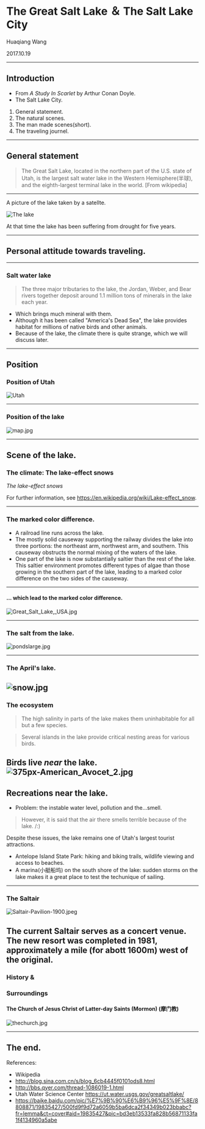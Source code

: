 # The Great Salt Lake ＆ The Salt Lake City

Huaqiang Wang

2017.10.19


---

## Introduction

* From *A Study In Scarlet* by Arthur Conan Doyle.
* The Salt Lake City.
<!-- Latter for more detailed informations about the city. -->
1. General statement.
1. The natural scenes.
1. The man made scenes(short).
1. The traveling journel.
---

## General statement

>The Great Salt Lake, located in the northern part of the U.S. state of Utah, is the largest salt water lake in the Western Hemisphere(半球), and the eighth-largest terminal lake in the world. [From wikipedia]

---
A picture of the lake taken by a satellte.

![The lake](Great_Salt_Lake_ISS_2003.jpg)

At that time the lake has been suffering from drought for five years.

---

## Personal attitude towards traveling.


---

### Salt water lake

 >The three major tributaries to the lake, the Jordan, Weber, and Bear rivers together deposit around 1.1 million tons of minerals in the lake each year.

* Which brings much mineral with them.
* Although it has been called "America's Dead Sea", the lake provides habitat for millions of native birds and other animals.
* Because of the lake, the climate there is quite strange, which we will discuss later.

---

## Position

### Position of Utah

![Utah](utah.jpg)

---
### Position of the lake

![map.jpg](map.jpg)

---
## Scene of the lake.
### The climate: The lake-effect snows

<!-- 该湖位于内陆，无法流出，只能靠蒸发。所以该湖的盐度非常高，甚至高于了海水。由于大盐湖湖水较浅，又很温暖，导致大湖效应（在大盐湖也称作大盐湖效应）常常会在晚秋出现并且一直持续到春季。 -->

*The lake-effect snows*

<!-- 大湖效应指的是冷空气遇到大面积未结冰的水面（通常是湖泊）从中得到水蒸汽和热能，然后在向风的湖岸形成降水的现象，通常是以雪的形式出现。这情形以在美国东北部的五大湖岸的降雪最为著名。类似的情形在大盐湖也有发生，称为大盐湖效应。 -->

For further information, see <https://en.wikipedia.org/wiki/Lake-effect_snow>.


---
### The marked color difference.

<!-- A railroad line – the Lucin Cutoff – runs across the lake, crossing the southern end of Promontory Peninsula. The mostly solid causeway supporting the railway divides the lake into three portions: the northeast arm, northwest arm, and southern. This causeway obstructs the normal mixing of the waters of the lake because there are only three 100-foot (30 m) breaches. Because no rivers, except a few minor streams, flow directly into the northwest arm, Gunnison Bay, it is now substantially saltier than the rest of the lake. This saltier environment promotes different types of algae than those growing in the southern part of the lake, leading to a marked color difference on the two sides of the causeway.  -->

 * A railroad line  runs across the lake.
 * The mostly solid causeway supporting the railway divides the lake into three portions: the northeast arm, northwest arm, and southern. This causeway obstructs the normal mixing of the waters of the lake.
 * One part of the lake is now substantially saltier than the rest of the lake. This saltier environment promotes different types of algae than those growing in the southern part of the lake, leading to a marked color difference on the two sides of the causeway.
---
#### ... which lead to the marked color difference.

![Great_Salt_Lake,_USA.jpg](Great_Salt_Lake,_USA.jpg)

---
### The salt from the lake.
![pondslarge.jpg](pondslarge.jpg)
<!-- The salts of the lake are primarily sodium chloride (common salt), although small amounts of other elements and salts are also present, including magnesium, potassium, sulfate, and carbonate. There are about 4.5 to 4.9 billion tons of salt in the lake, and about 2.2 million tons of salt enter the lake annually from surface- and ground-water flow. The salt industries extract about 2.5 million tons of sodium chloride and other salts and elements from the lake annually. -->
---
### The April's lake.
![snow.jpg](snow.jpg)
---
### The ecosystem
>The high salinity in parts of the lake makes them uninhabitable for all but a few species.
<!-- 水蝇(brine flies)科物中物种在大盐湖的数量有一千亿多，是定期移栖到大盐湖鸟类的主要食物来源。 -->

>Several islands in the lake provide critical nesting areas for various birds. 

Birds live *near* the lake.
![375px-American_Avocet_2.jpg](375px-American_Avocet_2.jpg)
---
## Recreations near the lake.

* Problem: the instable water level, pollution and the...smell.

>However, it is said that the air there smells terrible because of the lake. /:)

<!-- Dramatically fluctuating lake levels have inhibited the creation and success of tourist-related developments. Additionally, there is a problem with pollution from industrial and urban effluent, as well as a natural "lake stink" caused by the decay of insects and other wildlife, particularly during times of low water. -->

Despite these issues, the lake remains one of Utah's largest tourist attractions.

* Antelope Island State Park: hiking and biking trails, wildlife viewing and access to beaches.
* A marina(小艇船坞) on the south shore of the lake: sudden storms on the lake makes it a great place to test the techunique of sailing.

<!-- Despite these issues, the lake remains one of Utah's largest tourist attractions.[68] Antelope Island State Park is a popular tourist destination that offers panoramic views of the lake, hiking and biking trails, wildlife viewing and access to beaches. -->
<!-- The State of Utah operates a marina on the south shore of the lake at Great Salt Lake State Park, and another in Antelope Island State Park. With its sudden storms and expansive spread, the lake is a great test of sailing skills.[69] Single mast, simple sloops are the most popular boats. Sudden storms and lack of experience on the part of boatmen are the two most dangerous elements in boating and sailing on the Great Salt Lake.[70] -->
---
### The Saltair

![Saltair-Pavilion-1900.jpeg](Saltair-Pavilion-1900.jpeg)

<!-- Three resorts, each called Saltair, have been operated on the southern shore of the lake since 1893, each one built as a successor to the previous one. Rising and lowering water levels have affected each iteration, and the first two were destroyed by fire. -->
The current Saltair serves as a concert venue. The new resort was completed in 1981, approximately a mile (for abott 1600m) west of the original.
---
### History &
### Surroundings

#### The Church of Jesus Christ of Latter-day Saints (Mormon) (摩门教)
![thechurch.jpg](thechurch.jpg)
<!-- 盐湖城即为此教会早期的教徒拓荒建成的一座城市。杨百翰带领的信徒于1847年在该处安定发展起来，此处亦为当代该教会的总会的所在地。 -->


---
## The end.

References:
* Wikipedia
* <http://blog.sina.com.cn/s/blog_6cb4445f0101ods8.html>
* <http://bbs.qyer.com/thread-1086019-1.html>
* Utah Water Science Center <https://ut.water.usgs.gov/greatsaltlake/>
* <https://baike.baidu.com/pic/%E7%9B%90%E6%B9%96%E5%9F%8E/8808871/19835427/500fd9f9d72a6059b5ba6dca2f34349b023bbabc?fr=lemma&ct=cover#aid=19835427&pic=bd3eb13533fa828b56871133fa1f4134960a5abe>
